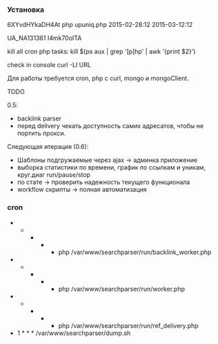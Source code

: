 ### Установка

6XYvdHYkaDH4At
php upuniq.php 2015-02-28:12 2015-03-12:12

UA_NA131361
I4mk70oITA

kill all cron php tasks:
kill $(ps aux | grep '[p]hp' | awk '{print $2}')

check in console
curl -LI URL

Для работы требуется cron, php с curl, mongo и mongoClient.

TODO



0.5:
* backlink parser
* перед delivery чекать доступность самих адресатов, чтобы
  не портить прокси.

Следующая итерация (0.6):
* Шаблоны подгружаемые через ajax -> админка приложение
* выборка статистики по времени, график по ссылкам и уникам, круг.диаг run/pause/stop
* по стате -> проверить надежность текущего функционала
* workflow скрипты -> полная автоматизация

### cron

* * * * * php /var/www/searchparser/run/backlink_worker.php
* * * * * php /var/www/searchparser/run/worker.php
* * * * * php /var/www/searchparser/run/ref_delivery.php
* 1 * * * /var/www/searchparser/dump.sh